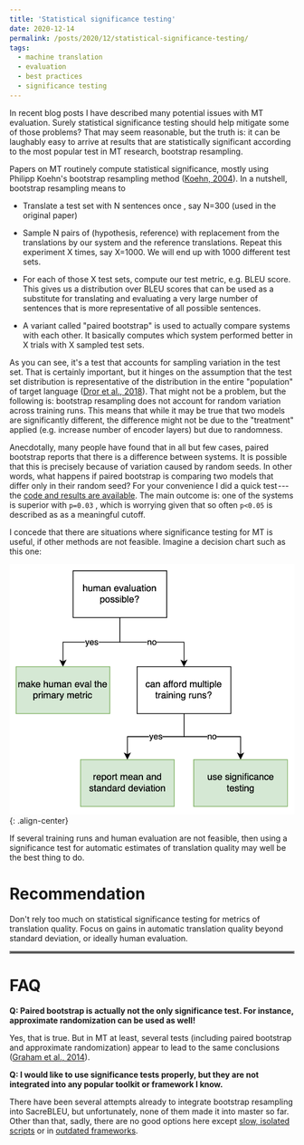 ```yaml
---
title: 'Statistical significance testing'
date: 2020-12-14
permalink: /posts/2020/12/statistical-significance-testing/
tags:
  - machine translation
  - evaluation
  - best practices
  - significance testing
---
```


In recent blog posts I have described many potential issues with MT evaluation. Surely statistical significance testing should help mitigate some of those problems?
That may seem reasonable, but the truth is: it can be laughably easy to arrive at results that are statistically significant according to the most popular test in
MT research, bootstrap resampling.

Papers on MT routinely compute statistical significance, mostly using Philipp Koehn's bootstrap resampling method ([Koehn, 2004](http://homepages.inf.ed.ac.uk/pkoehn/publications/bootstrap2004.pdf)). In a nutshell, bootstrap
resampling means to

* Translate a test set with N sentences once , say N=300 (used in the original paper)

* Sample N pairs of (hypothesis, reference) with replacement from the translations by our system and the reference translations. Repeat this experiment X times,
say X=1000. We will end up with 1000 different test sets.

* For each of those X test sets, compute our test metric, e.g. BLEU score. This gives us a distribution over BLEU scores that can be used as a substitute for
translating and evaluating a very large number of sentences that is more representative of all possible sentences.

* A variant called "paired bootstrap" is used to actually compare systems with each other. It basically computes which system performed better in X trials with
X sampled test sets.

As you can see, it's a test that accounts for sampling variation in the test set. That is certainly important, but it hinges on the assumption that the test set
distribution is representative of the distribution in the entire "population" of target language ([Dror et al., 2018](https://www.aclweb.org/anthology/P18-1128.pdf)). That might not be a problem, but the following
is: bootstrap resampling does not account for random variation across training runs. This means that while it may be true that two models are significantly different,
the difference might not be due to the "treatment" applied (e.g. increase number of encoder layers) but due to randomness.

Anecdotally, many people have found that in all but few cases, paired bootstrap reports that there is a difference between systems. It is possible that this is
precisely because of variation caused by random seeds. In other words, what happens if paired bootstrap is comparing two models that differ only in their random
seed? For your convenience I did a quick test --- the [code and results are available](https://github.com/bricksdont/sockeye-toy-models/tree/bootsTRAP). The main
outcome is: one of the systems is superior with `p=0.03` , which is
worrying given that so often `p<0.05` is described as as a meaningful cutoff.

I concede that there are situations where significance testing for MT is useful, if other methods are not feasible. Imagine a decision chart such as this one:

![sigtest decision chart](/images/statistical-significance-testing-1.png){: .align-center}

If several training runs and human evaluation are not feasible, then using a significance test for automatic estimates of translation quality
may well be the best thing to do.

Recommendation
==============

Don't rely too much on statistical significance testing for metrics of translation quality.
Focus on gains in automatic translation quality beyond standard deviation, or ideally human evaluation.

<hr style="border:2px solid gray">

FAQ
===

**Q: Paired bootstrap is actually not the only significance test. For instance, approximate randomization can be used as well!**

Yes, that is true. But in MT at least, several tests (including paired bootstrap and approximate randomization) appear to lead to the same conclusions
([Graham et al., 2014](https://www.aclweb.org/anthology/W14-3333/)).

**Q: I would like to use significance tests properly, but they are not integrated into any popular toolkit or framework I know.**

There have been several attempts already to integrate bootstrap resampling into SacreBLEU, but unfortunately, none of them made it into master so far.
Other than that, sadly, there are no good options here except [slow, isolated scripts](https://raw.githubusercontent.com/bricksdont/util-scripts/master/paired-bootstrap.py)
or in [outdated frameworks](https://github.com/jhclark/multeval).

